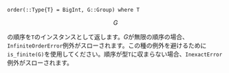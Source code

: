 ```
order(::Type{T} = BigInt, G::Group) where T
```

$$
G
$$

の順序を`T`のインスタンスとして返します。$G$が無限の順序の場合、`InfiniteOrderError`例外がスローされます。この種の例外を避けるために`is_finite(G)`を使用してください。順序が型`T`に収まらない場合、`InexactError`例外がスローされます。
